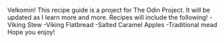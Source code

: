 Velkomin!
This recipe guide is a project for The Odin Project. It will be 
updated as I learn more and more.
Recipes will include the following!
-Viking Stew
-Viking Flatbread
-Salted Caramel Apples
-Traditional mead
Hope you enjoy!